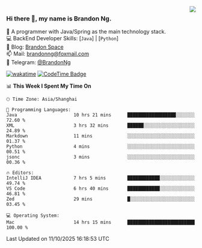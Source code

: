 <img  align="right" src="https://github-readme-stats-brandon0824.vercel.app/api/top-langs/?username=brandon0824&layout=compact">

### Hi there 👋, my name is Brandon Ng.

🌱 A programmer with Java/Spring as the main technology stack.  
💻 BackEnd Developer Skills: [`Java`] | [`Python`]  
📝 Blog: [Brandon Space](https://blog.brandonng.cc)  
📫 Mail: brandonng@foxmail.com  
📰 Telegram: [@BrandonNg](https://t.me/BrandonNg24)  

[![wakatime](https://wakatime.com/badge/user/940cafbf-f9d5-4b24-9a07-19bb072f52bb.svg)](https://wakatime.com/@940cafbf-f9d5-4b24-9a07-19bb072f52bb)
[![CodeTime Badge](https://shields.jannchie.com/endpoint?style=plastic&color=&url=https%3A%2F%2Fapi.codetime.dev%2Fv3%2Fusers%2Fshield%3Fuid%3D128%26minutes%3D10080)](https://codetime.dev)

<!--START_SECTION:waka-->
📊 **This Week I Spent My Time On** 

```text
🕑︎ Time Zone: Asia/Shanghai

💬 Programming Languages: 
Java                     10 hrs 21 mins      ██████████████████░░░░░░░   72.60 % 
XML                      3 hrs 32 mins       ██████░░░░░░░░░░░░░░░░░░░   24.89 % 
Markdown                 11 mins             ░░░░░░░░░░░░░░░░░░░░░░░░░   01.37 % 
Python                   4 mins              ░░░░░░░░░░░░░░░░░░░░░░░░░   00.51 % 
jsonc                    3 mins              ░░░░░░░░░░░░░░░░░░░░░░░░░   00.36 % 

🔥 Editors: 
IntelliJ IDEA            7 hrs 5 mins        ████████████░░░░░░░░░░░░░   49.74 % 
VS Code                  6 hrs 40 mins       ████████████░░░░░░░░░░░░░   46.81 % 
Zed                      29 mins             █░░░░░░░░░░░░░░░░░░░░░░░░   03.45 % 

💻 Operating System: 
Mac                      14 hrs 15 mins      █████████████████████████   100.00 % 
```


 Last Updated on 11/10/2025 16:18:53 UTC
<!--END_SECTION:waka-->
